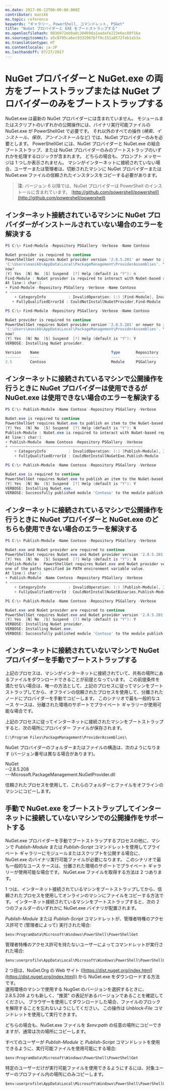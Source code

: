 ```yaml
---
ms.date: 2017-06-12T00:00:00.000Z
contributor: manikb
ms.topic: reference
keywords: "ギャラリー, PowerShell, コマンドレット, PSGet"
title: "NuGet プロバイダーと EXE をブートストラップする"
ms.openlocfilehash: 0036972eb9a0c20469da1aadafe223e6ec80f16a
ms.sourcegitcommit: a5c0795ca6ec9332967bff9c151a8572feb1a53a
ms.translationtype: HT
ms.contentlocale: ja-JP
ms.lasthandoff: 07/27/2017
---
```

# <a name="bootstrap-both-nuget-provider-and-nugetexe-or-bootstrap-only-nuget-provider"></a>NuGet プロバイダーと NuGet.exe の両方をブートストラップまたは NuGet プロバイダーのみをブートストラップする

NuGet.exe は最新の NuGet プロバイダーには含まれていません。
モジュールまたはスクリプトのいずれかの公開操作には、バイナリ実行可能ファイルの NuGet.exe が PowerShellGet で必要です。
それ以外のすべての操作 (*検索*、*インストール*、*保存*、*アンインストール*など) では、NuGet プロバイダーのみを必要とします。
PowerShellGet には、NuGet プロバイダーと NuGet.exe の結合ブートストラップ、または NuGet プロバイダーのみのブートストラップのいずれかを処理するロジックが含まれます。
どちらの場合も、プロンプト メッセージは 1 つしか表示されません。
マシンがインターネットに接続されていない場合、ユーザーまたは管理者は、切断されたマシンに NuGet プロバイダーまたは NuGet.exe ファイルの信頼されたインスタンスをコピーする必要があります。

>**注**: バージョン 6 以降では、NuGet プロバイダーは PowerShell のインストールに含まれています。 [http://github.com/powershell/powershell](http://github.com/powershell/powershell)

## <a name="resolving-error-when-the-nuget-provider-has-not-been-installed-on-a-machine-that-is-internet-connected"></a>インターネット接続されているマシンに NuGet プロバイダーがインストールされていない場合のエラーを解決する

```powershell
PS C:\> Find-Module -Repository PSGallery -Verbose -Name Contoso

NuGet provider is required to continue
PowerShellGet requires NuGet provider version '2.8.5.201' or newer to interact with NuGet-based repositories. The NuGet provider must be available in 'C:\Program Files\PackageManagement\ProviderAssemblies' or
'C:\Users\manikb\AppData\Local\PackageManagement\ProviderAssemblies'. You can also install the NuGet provider by running 'Install-PackageProvider -Name NuGet -MinimumVersion 2.8.5.201 -Force'. Do you want PowerShellGet to install and import the NuGet provider
now?
[Y] Yes  [N] No  [S] Suspend  [?] Help (default is "Y"): n
Find-Module : NuGet provider is required to interact with NuGet-based repositories. Please ensure that '2.8.5.201' or newer version of NuGet provider is installed.
At line:1 char:1
+ Find-Module -Repository PSGallery -Verbose -Name Contoso
+ ~~~~~~~~~~~~~~~~~~~~~~~~~~~~~~~~~~~~~~~~~~~~~~~~~~~~~~~~~~~~
    + CategoryInfo          : InvalidOperation: (:) [Find-Module], InvalidOperationException
   + FullyQualifiedErrorId : CouldNotInstallNuGetProvider,Find-Module

PS C:\> Find-Module -Repository PSGallery -Verbose -Name Contoso

NuGet provider is required to continue
PowerShellGet requires NuGet provider version '2.8.5.201' or newer to interact with NuGet-based repositories. The NuGet provider must be available in 'C:\Program Files\PackageManagement\ProviderAssemblies' or
'C:\Users\manikb\AppData\Local\PackageManagement\ProviderAssemblies'. You can also install the NuGet provider by running 'Install-PackageProvider -Name NuGet -MinimumVersion 2.8.5.201 -Force'. Do you want PowerShellGet to install and import the NuGet provider
now?
[Y] Yes  [N] No  [S] Suspend  [?] Help (default is "Y"): Y
VERBOSE: Installing NuGet provider.

Version    Name                                Type       Repository           Description
-------    ----                                ----       ----------           -----------
2.5        Contoso                             Module     PSGallery        Contoso module
```
## <a name="resolving-error-when-the-nuget-provider-is-available-and-nugetexe-is-not-available-during-the-publish-operation-on-a-machine-that-is-internet-connected"></a>インターネットに接続されているマシンで公開操作を行うときに NuGet プロバイダーは使用できるが NuGet.exe は使用できない場合のエラーを解決する

```powershell
PS C:\> Publish-Module -Name Contoso -Repository PSGallery -Verbose

NuGet.exe is required to continue
PowerShellGet requires NuGet.exe to publish an item to the NuGet-based repositories. NuGet.exe must be available under one of the paths specified in PATH environment variable value. Do you want PowerShellGet to install NuGet.exe now?
[Y] Yes  [N] No  [S] Suspend  [?] Help (default is "Y"): N
Publish-Module : NuGet.exe is required to interact with NuGet-based repositories. Please ensure that NuGet.exe is available under one of the paths specified in PATH environment variable value.
At line:1 char:1
+ Publish-Module -Name Contoso -Repository PSGallery -Verbose
+ ~~~~~~~~~~~~~~~~~~~~~~~~~~~~~~~~~~~~~~~~~~~~~~~~~~~~~~~~~~~
    + CategoryInfo          : InvalidOperation: (:) [Publish-Module], InvalidOperationException
    + FullyQualifiedErrorId : CouldNotInstallNuGetExe,Publish-Module

PS C:\> Publish-Module -Name Contoso -Repository PSGallery -Verbose

NuGet.exe is required to continue
PowerShellGet requires NuGet.exe to publish an item to the NuGet-based repositories. NuGet.exe must be available under one of the paths specified in PATH environment variable value. Do you want PowerShellGet to install NuGet.exe now?
[Y] Yes  [N] No  [S] Suspend  [?] Help (default is "Y"): Y
VERBOSE: Installing NuGet.exe.
VERBOSE: Successfully published module 'Contoso' to the module publish location 'https://www.powershellgallery.com/api/v2/'. Please allow few minutes for 'Contoso' to show up in the search results.
```

## <a name="resolving-error-when-both-nuget-provider-and-nugetexe-are-not-available-during-the-publish-operation-on-a-machine-that-is-internet-connected"></a>インターネットに接続されているマシンで公開操作を行うときに NuGet プロバイダーと NuGet.exe のどちらも使用できない場合のエラーを解決する

```powershell
PS C:\> Publish-Module -Name Contoso -Repository PSGallery -Verbose

NuGet.exe and NuGet provider are required to continue
PowerShellGet requires NuGet.exe and NuGet provider version '2.8.5.201' or newer to interact with the NuGet-based repositories. Do you want PowerShellGet to install both NuGet.exe and NuGet provider now?
[Y] Yes  [N] No  [S] Suspend  [?] Help (default is "Y"): N
Publish-Module : PowerShellGet requires NuGet.exe and NuGet provider version '2.8.5.201' or newer to interact with the NuGet-based repositories. Please ensure that '2.8.5.201' or newer version of NuGet provider is installed and NuGet.exe is available under 
one of the paths specified in PATH environment variable value.
At line:1 char:1
+ Publish-Module -Name Contoso -Repository PSGallery -Verbose
+ ~~~~~~~~~~~~~~~~~~~~~~~~~~~~~~~~~~~~~~~~~~~~~~~~~~~~~~~~~~~
    + CategoryInfo          : InvalidOperation: (:) [Publish-Module], InvalidOperationException
    + FullyQualifiedErrorId : CouldNotInstallNuGetBinaries,Publish-Module

PS C:\> Publish-Module -Name Contoso -Repository PSGallery -Verbose

NuGet.exe and NuGet provider are required to continue
PowerShellGet requires NuGet.exe and NuGet provider version '2.8.5.201' or newer to interact with the NuGet-based repositories. Do you want PowerShellGet to install both NuGet.exe and NuGet provider now?
[Y] Yes  [N] No  [S] Suspend  [?] Help (default is "Y"): Y
VERBOSE: Installing NuGet provider.
VERBOSE: Installing NuGet.exe.
VERBOSE: Successfully published module 'Contoso' to the module publish location 'https://www.powershellgallery.com/api/v2/'. Please allow few minutes for 'Contoso' to show up in the search results.
```

## <a name="manually-bootstrapping-the-nuget-provider-on-a-machine-that-is-not-connected-to-the-internet"></a>インターネットに接続されていないマシンで NuGet プロバイダーを手動でブートストラップする

上記のプロセスは、マシンがインターネットに接続されていて、共有の場所にあるファイルをダウンロードできることが前提となっています。
この前提条件を満たせない場合は、唯一の方法として、上記のプロセスに従ってマシンをブートストラップしてから、オフラインの信頼されたプロセスを使用して、分離されたノードにプロバイダーを手動でコピーします。
このシナリオで最も一般的なユース ケースは、分離された環境のサポートでプライベート ギャラリーが使用可能な場合です。

上記のプロセスに従ってインターネットに接続されたマシンをブートストラップすると、次の場所にプロバイダー ファイルが保存されます。
```
C:\Program Files\PackageManagement\ProviderAssemblies\
```

NuGet プロバイダーのフォルダーまたはファイルの構造は、次のようになります (バージョン番号は異なる場合があります)。

NuGet<br>
--2.8.5.208<br>
---Microsoft.PackageManagement.NuGetProvider.dll

信頼されたプロセスを使用して、これらのフォルダーとファイルをオフラインのマシンにコピーします。

## <a name="manually-bootstrapping-nugetexe-to-support-publish-operations-on-a-machine-that-is-not-connected-to-the-internet"></a>手動で NuGet.exe をブートストラップしてインターネットに接続していないマシンでの公開操作をサポートする

NuGet.exe プロバイダーを手動でブートストラップするプロセスの他に、マシンで *Publish-Module* または *Publish-Script* コマンドレットを使用してプライベート ギャラリーにモジュールまたはスクリプトを公開する場合に、NuGet.exe のバイナリ実行可能ファイルが必要になります。
このシナリオで最も一般的なユース ケースは、分離された環境のサポートでプライベート ギャラリーが使用可能な場合です。
NuGet.exe ファイルを取得する方法は 2 つあります。

1 つは、インターネット接続されているマシンをブートストラップしてから、信頼されたプロセスを使用してオンラインのマシンにファイルをコピーする方法です。
インターネット接続されているマシンをブートストラップすると、次の 2 つのフォルダーのいずれかに NuGet.exe バイナリが配置されます。

*Publish-Module* または *Publish-Script* コマンドレットが、管理者特権のアクセス許可で (管理者によって) 実行された場合:
```
$env:ProgramData\Microsoft\Windows\PowerShell\PowerShellGet
```

管理者特権のアクセス許可を持たないユーザーによってコマンドレットが実行された場合:
```
$env:userprofile\AppData\Local\Microsoft\Windows\PowerShell\PowerShellGet\
```

2 つ目は、NuGet.Org の Web サイト ([https://dist.nuget.org/index.html](https://dist.nuget.org/index.html)) から NuGet.exe をダウンロードする方法です。<br>
運用環境のマシンで使用する NugGet のバージョンを選択するときに、2.8.5.208 よりも新しく、"推奨" の表記があるバージョンであることを確認してください。
ブラウザーを使用してダウンロードした場合、ファイルのブロックを解除することを忘れないようにしてください。
この操作は *Unblock-File* コマンドレットを使用して実行できます。

どちらの場合も、NuGet.exe ファイルを *$env:path* の任意の場所にコピーできますが、通常は次の場所にコピーします。

すべてのユーザーが *Publish-Module* と *Publish-Script* コマンドレットを使用できるように、実行可能ファイルを使用可能にする場合:
```
$env:ProgramData\Microsoft\Windows\PowerShell\PowerShellGet
```

特定のユーザーだけが実行可能ファイルを使用できるようにするには、対象ユーザーのプロファイル内の場所にのみコピーします。
```
$env:userprofile\AppData\Local\Microsoft\Windows\PowerShell\PowerShellGet\
```


